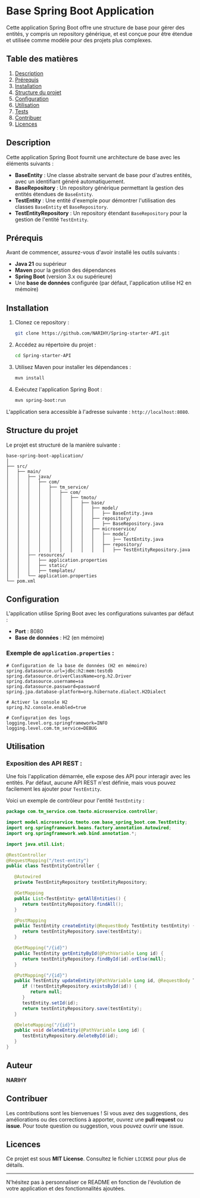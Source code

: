 # Base Spring Boot Application

Cette application Spring Boot offre une structure de base pour gérer des entités, y compris un repository générique, et est conçue pour être étendue et utilisée comme modèle pour des projets plus complexes.

## Table des matières

1. [Description](#description)
2. [Prérequis](#prérequis)
3. [Installation](#installation)
4. [Structure du projet](#structure-du-projet)
5. [Configuration](#configuration)
6. [Utilisation](#utilisation)
7. [Tests](#tests)
8. [Contribuer](#contribuer)
9. [Licences](#licences)

## Description

Cette application Spring Boot fournit une architecture de base avec les éléments suivants :

- **BaseEntity** : Une classe abstraite servant de base pour d'autres entités, avec un identifiant généré automatiquement.
- **BaseRepository** : Un repository générique permettant la gestion des entités étendues de `BaseEntity`.
- **TestEntity** : Une entité d'exemple pour démontrer l'utilisation des classes `BaseEntity` et `BaseRepository`.
- **TestEntityRepository** : Un repository étendant `BaseRepository` pour la gestion de l'entité `TestEntity`.

## Prérequis

Avant de commencer, assurez-vous d'avoir installé les outils suivants :

- **Java 21** ou supérieur
- **Maven** pour la gestion des dépendances
- **Spring Boot** (version 3.x ou supérieure)
- Une **base de données** configurée (par défaut, l'application utilise H2 en mémoire)

## Installation

1. Clonez ce repository :
   ```bash
   git clone https://github.com/NARIHY/Spring-starter-API.git
   ```

2. Accédez au répertoire du projet :
   ```bash
   cd Spring-starter-API
   ```

3. Utilisez Maven pour installer les dépendances :
   ```bash
   mvn install
   ```

4. Exécutez l'application Spring Boot :
   ```bash
   mvn spring-boot:run
   ```

L'application sera accessible à l'adresse suivante : `http://localhost:8080`.

## Structure du projet

Le projet est structuré de la manière suivante :

```
base-spring-boot-application/
│
├── src/
│   ├── main/
│   │   ├── java/
│   │   │   ├── com/
│   │   │   │   ├── tm_service/
│   │   │   │   │   ├── com/
│   │   │   │   │   │   ├── tmoto/
│   │   │   │   │   │   │   ├── base/
│   │   │   │   │   │   │   │   ├── model/
│   │   │   │   │   │   │   │   │   ├── BaseEntity.java
│   │   │   │   │   │   │   │   ├── repository/
│   │   │   │   │   │   │   │   │   ├── BaseRepository.java
│   │   │   │   │   │   │   │   ├── microservice/
│   │   │   │   │   │   │   │   │   ├── model/
│   │   │   │   │   │   │   │   │   │   ├── TestEntity.java
│   │   │   │   │   │   │   │   │   ├── repository/
│   │   │   │   │   │   │   │   │   │   ├── TestEntityRepository.java
│   │   ├── resources/
│   │   │   ├── application.properties
│   │   │   ├── static/
│   │   │   ├── templates/
│   │   └── application.properties
└── pom.xml
```

## Configuration

L'application utilise Spring Boot avec les configurations suivantes par défaut :

- **Port** : 8080
- **Base de données** : H2 (en mémoire)

### Exemple de `application.properties` :

```properties
# Configuration de la base de données (H2 en mémoire)
spring.datasource.url=jdbc:h2:mem:testdb
spring.datasource.driverClassName=org.h2.Driver
spring.datasource.username=sa
spring.datasource.password=password
spring.jpa.database-platform=org.hibernate.dialect.H2Dialect

# Activer la console H2
spring.h2.console.enabled=true

# Configuration des logs
logging.level.org.springframework=INFO
logging.level.com.tm_service=DEBUG
```

## Utilisation

### Exposition des API REST :

Une fois l'application démarrée, elle expose des API pour interagir avec les entités. Par défaut, aucune API REST n'est définie, mais vous pouvez facilement les ajouter pour `TestEntity`.

Voici un exemple de contrôleur pour l'entité `TestEntity` :

```java
package com.tm_service.com.tmoto.microservice.controller;

import model.microservice.tmoto.com.base_spring_boot.com.TestEntity;
import org.springframework.beans.factory.annotation.Autowired;
import org.springframework.web.bind.annotation.*;

import java.util.List;

@RestController
@RequestMapping("/test-entity")
public class TestEntityController {

   @Autowired
   private TestEntityRepository testEntityRepository;

   @GetMapping
   public List<TestEntity> getAllEntities() {
      return testEntityRepository.findAll();
   }

   @PostMapping
   public TestEntity createEntity(@RequestBody TestEntity testEntity) {
      return testEntityRepository.save(testEntity);
   }

   @GetMapping("/{id}")
   public TestEntity getEntityById(@PathVariable Long id) {
      return testEntityRepository.findById(id).orElse(null);
   }

   @PutMapping("/{id}")
   public TestEntity updateEntity(@PathVariable Long id, @RequestBody TestEntity testEntity) {
      if (!testEntityRepository.existsById(id)) {
         return null;
      }
      testEntity.setId(id);
      return testEntityRepository.save(testEntity);
   }

   @DeleteMapping("/{id}")
   public void deleteEntity(@PathVariable Long id) {
      testEntityRepository.deleteById(id);
   }
}
```
## Auteur
**NARIHY**

## Contribuer

Les contributions sont les bienvenues ! Si vous avez des suggestions, des améliorations ou des corrections à apporter, ouvrez une **pull request** ou **issue**. Pour toute question ou suggestion, vous pouvez ouvrir une issue.

## Licences

Ce projet est sous **MIT License**. Consultez le fichier `LICENSE` pour plus de détails.

---

N'hésitez pas à personnaliser ce README en fonction de l'évolution de votre application et des fonctionnalités ajoutées.